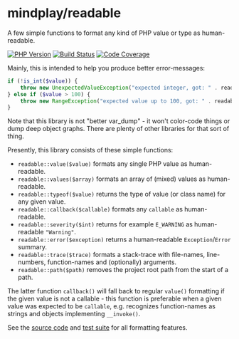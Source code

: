 mindplay/readable
=================

A few simple functions to format any kind of PHP value or type as human-readable.

[![PHP Version](https://img.shields.io/badge/php-8.0%2B-blue.svg)](https://packagist.org/packages/mindplay/readable)
[![Build Status](https://travis-ci.org/mindplay-dk/readable.svg)](https://travis-ci.org/mindplay-dk/readable)
[![Code Coverage](https://scrutinizer-ci.com/g/mindplay-dk/readable/badges/coverage.png?b=master)](https://scrutinizer-ci.com/g/mindplay-dk/readable/?branch=master)

Mainly, this is intended to help you produce better error-messages:

```php
if (!is_int($value)) {
    throw new UnexpectedValueException("expected integer, got: " . readable::typeof($value));
} else if ($value > 100) {
    throw new RangeException("expected value up to 100, got: " . readable::value($value));
}
```

Note that this library is not "better var_dump" - it won't color-code things or dump deep
object graphs. There are plenty of other libraries for that sort of thing.

Presently, this library consists of these simple functions:

  * `readable::value($value)` formats any single PHP value as human-readable.
  * `readable::values($array)` formats an array of (mixed) values as human-readable.
  * `readable::typeof($value)` returns the type of value (or class name) for any given value.
  * `readable::callback($callable)` formats any `callable` as human-readable.
  * `readable::severity($int)` returns for example `E_WARNING` as human-readable `"Warning"`.
  * `readable::error($exception)` returns a human-readable `Exception`/`Error` summary.
  * `readable::trace($trace)` formats a stack-trace with file-names, line-numbers, function-names and (optionally) arguments.
  * `readable::path($path)` removes the project root path from the start of a path.

The latter function `callback()` will fall back to regular `value()` formatting if the given
value is not a callable - this function is preferable when a given value was expected to be
`callable`, e.g. recognizes function-names as strings and objects implementing `__invoke()`.

See the [source code](src/readable.php) and [test suite](test/test.php) for all formatting features.
